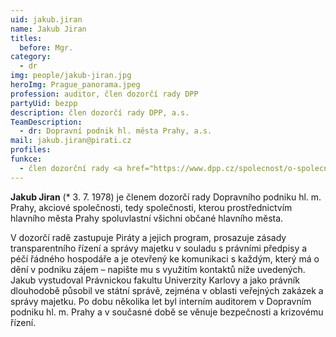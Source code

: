 ```yaml
---
uid: jakub.jiran
name: Jakub Jiran
titles:
  before: Mgr.
category:
  - dr
img: people/jakub-jiran.jpg
heroImg: Prague_panorama.jpeg
profession: auditor, člen dozorčí rady DPP
partyUid: bezpp
description: člen dozorčí rady DPP, a.s.
TeamDescription:
  - dr: Dopravní podnik hl. města Prahy, a.s. 
mail: jakub.jiran@pirati.cz
profiles:
funkce:
  - člen dozorční rady <a href="https://www.dpp.cz/spolecnost/o-spolecnosti/organizacni-struktura">Dopravního podniku hl. města Prahy</a>
---
```


**Jakub Jiran** (* 3. 7. 1978) je členem dozorčí rady Dopravního podniku hl. m. Prahy, akciové společnosti, tedy společnosti, kterou prostřednictvím hlavního města Prahy spoluvlastní všichni občané hlavního města. 

V dozorčí radě zastupuje Piráty a jejich program, prosazuje zásady transparentního řízení a správy majetku v souladu s právními předpisy a péčí řádného hospodáře a je otevřený ke komunikaci s každým, který má o dění v podniku zájem – napište mu s využitím kontaktů níže uvedených. Jakub vystudoval Právnickou fakultu Univerzity Karlovy a jako právník dlouhodobě působil ve státní správě, zejména v oblasti veřejných zakázek a správy majetku. Po dobu několika let byl interním auditorem v Dopravním podniku hl. m. Prahy a v současné době se věnuje bezpečnosti a krizovému řízení.
